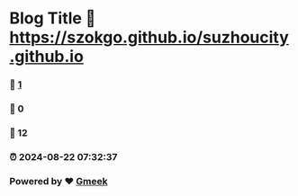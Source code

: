 # Blog Title :link: https://szokgo.github.io/suzhoucity.github.io 
### :page_facing_up: [1](https://szokgo.github.io/suzhoucity.github.io/tag.html) 
### :speech_balloon: 0 
### :hibiscus: 12 
### :alarm_clock: 2024-08-22 07:32:37 
### Powered by :heart: [Gmeek](https://github.com/Meekdai/Gmeek)
